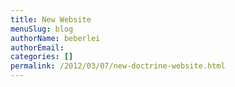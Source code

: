 ```yaml
---
title: New Website
menuSlug: blog
authorName: beberlei 
authorEmail: 
categories: []
permalink: /2012/03/07/new-doctrine-website.html
---
```


